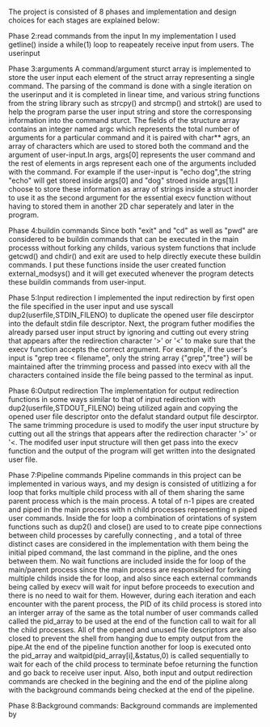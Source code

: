 The project is consisted of 8 phases and implementation and design choices for each stages are explained below:

Phase 2:read commands from the input
In my implementation I used getline() inside a while(1) loop to reapeately receive input from users. The userinput 

Phase 3:arguments
A command/argument sturct array is implemented to store the user input each element of the struct array representing a single command. The parsing of the command is done with a single iteration on the userinput and it is completed in linear time, and various string functions from the string library such as strcpy() and strcmp() and strtok() are used to help the program parse the user input string and store the corresponsing information into the command sturct. The fields of the structure array contains an integer named argc which represents the total number of arguments for a particular command and it is paired with char** agrs, an array of characters which are used to stored both the command and the argument of user-input.In args, args[0] represents the user command and the rest of elements in args represent each one of the arguments included with the command.  For example if the user-input is "echo dog",the string "echo" will get stored inside args[0] and "dog" stroed inside args[1].I choose to store these information as array of strings inside a struct inorder to use it as the second argument for the essential execv function without having to stored them in another 2D char seperately and later in the program.

Phase 4:buildin commands
Since both "exit" and "cd" as well as "pwd" are considered to be buildin commands that can be executed in the main processs without forking any childs, various system functions that include getcwd() and chdir() and exit are used to help directly execute these buildin commands. I put these functions inside the user created function external_modsys() and it will get executed whenever the program detects these buildin commands from user-input.

Phase 5:Input redirection
I implemented the input redirection by first open the file specified in the user input and use syscall dup2(userfile,STDIN_FILENO) to duplicate the opened user file descirptor into the default stdin file descriptor. Next, the program futher modifies the already parsed user input struct by ignoring and cutting out every string that appears after the redirection character '>' or '<' to make sure that the execv function accepts the correct argument. For example, if the user's input is "grep tree < filename", only the string array {"grep","tree"} will be maintained after the trimming process and passed into execv with all the characters contained inside the file being passed to the terminal as input.

Phase 6:Output redirection
The implementation for output redirection functions in some ways similar to that of input redirection with dup2(userfile,STDOUT_FILENO) being utilized again and copying the opened user file descriptor onto the defalut standard output file descirptor. The same trimming procedure is used to modify the user input structure by cutting out all the strings that appears after the redirection character '>' or '<. The modifed user input structure will then get pass into the execv function and the output of the program will get written into the designated user file.

Phase 7:Pipeline commands
Pipeline commands in this project can be implemented in various ways, and my design is consisted of utitlizing a for loop that forks multiple child process with all of them sharing the same parent process which is the main process. A total of n-1 pipes are created and piped in the main process with n child processes representing n piped user commands. Inside the for loop a combination of orintations of system functions such as dup2() and close() are used to to create pipe connections between child processes by carefully connecting , and a total of three distinct cases are considered in the implementation with them being the initial piped command, the last command in the pipline, and the ones between them. No wait functions are included inside the for loop of the main/parent process since the main process are responsibled for forking multiple childs inside the for loop, and also since each external commands being called by execv will wait for input before proceeds to execution and there is no need to wait for them. However, during each iteration and each encounter with the parent process, the PID of its child process is stored into an interger array of the same as the total number of user commands called called the pid_array to be used at the end of the function call to wait for all the child processes. All of the opened and unused file descriptors are also closed to prevent the shell from hanging due to empty output from the pipe.At the end of the pipeline function another for loop is executed onto the pid_array and waitpid(pid_array[i],&status,0) is called sequentially to wait for each of the child process to terminate befoe returning the function and go back to receive user input. Also, both input and output redirection commands are checked in the begining and the end of the pipline along with the background commands being checked at the end of the pipeline.

Phase 8:Background commands:
Background commands are implemented by 


